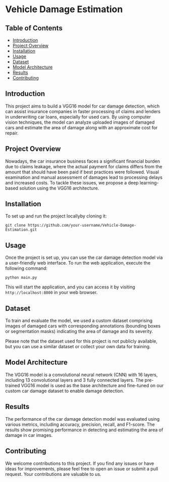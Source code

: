 
# Vehicle Damage Estimation


## Table of Contents

- [Introduction](#introduction)
- [Project Overview](#project-overview)
- [Installation](#installation)
- [Usage](#usage)
- [Dataset](#dataset)
- [Model Architecture](#model-architecture)
- [Results](#results)
- [Contributing](#contributing)

## Introduction

This project aims to build a VGG16 model for car damage detection, which can assist insurance companies in faster processing of claims and lenders in underwriting car loans, especially for used cars. By using computer vision techniques, the model can analyze uploaded images of damaged cars and estimate the area of damage along with an approximate cost for repair.

## Project Overview

Nowadays, the car insurance business faces a significant financial burden due to claims leakage, where the actual payment for claims differs from the amount that should have been paid if best practices were followed. Visual examination and manual assessment of damages lead to processing delays and increased costs. To tackle these issues, we propose a deep learning-based solution using the VGG16 architecture.

## Installation

To set up and run the project locallyby cloning it:

```
git clone https://github.com/your-username/Vehicle-Damage-Estimation.git
```

## Usage

Once the project is set up, you can use the car damage detection model via a user-friendly web interface. To run the web application, execute the following command:

```
python main.py
```

This will start the application, and you can access it by visiting `http://localhost:8000` in your web browser.

## Dataset

To train and evaluate the model, we used a custom dataset comprising images of damaged cars with corresponding annotations (bounding boxes or segmentation masks) indicating the area of damage and its severity.

Please note that the dataset used for this project is not publicly available, but you can use a similar dataset or collect your own data for training.

## Model Architecture

The VGG16 model is a convolutional neural network (CNN) with 16 layers, including 13 convolutional layers and 3 fully connected layers. The pre-trained VGG16 model is used as the base architecture and fine-tuned on our custom car damage dataset to enable damage detection.

## Results

The performance of the car damage detection model was evaluated using various metrics, including accuracy, precision, recall, and F1-score. The results show promising performance in detecting and estimating the area of damage in car images.

## Contributing

We welcome contributions to this project. If you find any issues or have ideas for improvements, please feel free to open an issue or submit a pull request. Your contributions are valuable to us.

